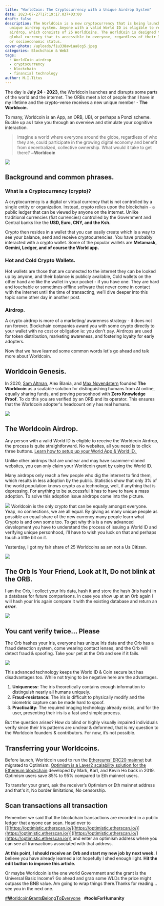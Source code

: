 ```yaml
---
title: "WorldCoin: The Cryptocurrency with a Unique Airdrop System"
date: 2023-07-27T17:19:17.037+03:00
draft: false
description: The WorldCoin is a new cryptocurrency that is being launched with a
  unique airdrop system. Anyone with a valid World ID is eligible to receive the
  airdrop, which consists of 25 WorldCoins. The WorldCoin is designed to be a
  global currency that is accessible to everyone, regardless of their location
  or socioeconomic status.
cover-photo: /uploads/f1u338awiaa8cg5.jpeg
categories: Blockchain & Web3
tags:
  - WorldCoin airdrop
  - cryptocurrency
  - blockchain
  - financial technology
author: M.I.Titus
---
```

The day is **July 24 - 2023**, the Worldcoin launches and disrupts some parts of the world and the internet. The ORBs meet a lot of people than I have in my lifetime and the crypto-verse receives a new unique member - **The Worldcoin.**

To many, Worldcoin is an App, an ORB, UBI, or perhaps a Ponzi scheme. Buckle up as I take you through an overview and stimulate your cognitive interaction.

> Imagine a world where everyone around the globe, regardless of who they are, could participate in the growing digital economy and benefit from decentralized, collective ownership. What would it take to get there?
> ~**Worldcoin**





![](/uploads/f6cc3349-c512-495e-922c-6394479eaa77_worldcoin-project-launches-2.webp)
## Background and common phrases.

### What is a Cryptocurrency (crypto)?

A cryptocurrency is a digital or virtual currency that is not controlled by a single entity or organization. Instead, crypto relies upon the blockchain - a public ledger that can be viewed by anyone on the internet. Unlike traditional currencies (fiat currencies) controlled by the Government and Central banks like the **USD, Euro, CNY, and the Ksh**.

Crypto then resides in a wallet that you can easily create which is a way to see your balance, send and receive cryptocurrencies. You have probably interacted with a crypto wallet. Some of the popular wallets are **Metamask, Gemini, Ledger, and of course the World app.**

### Hot and Cold Crypto Wallets.

Hot wallets are those that are connected to the internet they can be looked up by anyone, and their balance is publicly available, Cold wallets on the other hand are like the wallet in your pocket - if you have one. They are hard and touchable or sometimes offline software that never come in contact with the internet until the time of transacting, we’ll dive deeper into this topic some other day in another post.

### Airdrop.

A crypto airdrop is more of a marketing/ awareness strategy - it does not run forever. Blockchain companies award you with some crypto directly to your wallet with no cost or obligation ie: you don't pay. Airdrops are used for token distribution, marketing awareness, and fostering loyalty for early adopters.

Now that we have learned some common words let's go ahead and talk more about Worldcoin.

## Worldcoin Genesis.

In 2020, [Sam Altman](https://en.wikipedia.org/wiki/Sam_Altman), Alex Blania, and [Max Novendstern](https://techcrunch.com/2022/08/24/worldcoin-co-founder-novendstern-leaves-startup-to-start-new-venture/) founded **The Worldcoin** as a scalable solution for distinguishing humans from AI online, equally sharing funds, and proving personhood with **Zero Knowledge Proof**. To do this you are verified by an ORB and its operator. This ensures that the Worldcoin adopter's headcount only has real humans.

![](https://lh6.googleusercontent.com/rITBweqUE13Hr4tDpczn7UrwcxKJzFfvZwip5Mju6hfg7WWlPhYNr8YxnrWahytanFOIGurAtwNi9ce5apQXkMSWyiiEx58ZJ1xwHBbCbxr0s6XztT7O2tIE1wbnyuNIXq-g3Ukw1mfp6YTJt_DhOJ0)

## The Worldcoin Airdrop.

Any person with a valid World ID is eligible to receive the Worldcoin Airdrop, the process is quite straightforward. No websites, all you need is to click three buttons. [Learn how to setup](https://www.bunnieabc.com/post/dimistifying-the-worldcoin-orb-sam-altmans-creation/)[ up your World App & World ID. ](https://www.bunnieabc.com/post/dimistifying-the-worldcoin-orb-sam-altmans-creation/)

Unlike other airdrops that are unclear and may have scammer-cloned websites, you can only claim your Worldcoin grant by using the World ID.

Many airdrops only reach a few people who dig the internet to find them, which results in less adoption by the public. Statistics show that only 3% of the world population knows crypto as a technology, well, if anything that is depressing. For anything to be successful it has to have to have a mass adoption. To solve this adoption issue airdrops come into the picture. 

![](/uploads/aa686bfa-011a-4f49-81b0-f3eb44650e4c_worldcoin-begins-rollout-orbs-meet-global-demand-world-id-2.webp)
Worldcoin is the only crypto that can be equally amongst everyone. Yeap, no connections, we are all equal. By giving as many unique people as possible an equal share of the new currency many people learn what Crypto is and own some too. To get why this is a new advanced development you have to understand the process of issuing a World ID and verifying unique personhood, I’ll have to wish you luck on that and perhaps touch a little bit on it.

Yesterday, I got my fair share of 25 Worldcoins as am not a Us Citizen.

![](https://lh6.googleusercontent.com/c8HmEpMvVGPAv9S7vISTWYokrGSTOldye-L81BSoFn7FIW1rjHJqdP9rkRbvVTJodl42RByPFcH38Nt2Qe7ZsjfAykJt82boheCZ1mPUz7QGwkPp_taQOSvbTct60C_dCLeNvnQQezaipOzF80bc0nU)

## The Orb Is Your Friend, Look at It, Do not blink at the ORB.

I am the Orb, I collect your Iris data, hash it and store the hash (iris hash) in a database for future comparisons. In case you show up at an Orb again I will hash your Iris again compare it with the existing database and return an ***error***.

![](https://lh6.googleusercontent.com/MCIhMdd4zzfO0YSIEXrJiBVyujLg-X026Y5HgP39EWKq1Zpnqggf0v5tu1LzHT8lbHxF_bb72mDRnTd1Kz3LaYM4JCpjUWqxDUArRynKHGLeXWqAWP63rqJBKANd_SimtRu09BRjN-B1n6rp_TT7FEo)

## You cant verify twice… Please

The Orb hashes your Iris, everyone has unique Iris data and the Orb has a fraud detection system, come wearing contact lenses, and the Orb will detect fraud & spoofing. Take your pet at the Orb and see if it fails.

![](https://lh3.googleusercontent.com/T3WfRD8lZCT71iCDo7_V3zu4vynvV54PtyKGltERCEac20jnL8_M-_-glDu2Hwn4lcrZ5JeoZ8_sBmsV7ajVZdfGvj6XsVGYik5ukiUJGjmE-ZcKlr44N-_vurn-4UOlrk2SKYVDKagztN6T11CBQnA)

This advanced technology keeps the World ID & Coin secure but has disadvantages too. While not trying to be negative here are the advantages.

1. **Uniqueness:** The iris theoretically contains enough information to distinguish nearly all humans uniquely.
1. **Fraud-resistance:** The iris is difficult to physically modify and the biometric capture can be made hard to spoof.
1. **Practicality:** The required imaging technology already exists, and for the user, presenting their iris is a fast and simple process.

But the question arises? How do blind or highly visually impaired individuals verify since their Iris patterns are unclear & deformed, that is my question to the Worldcoin founders & contributors. For now, it’s not possible.

## Transferring your Worldcoins.

Before launch, Worldcoin used to run the [Ethereums’ ERC20 mainnet](https://www.bunnieabc.com/post/the-great-etherum-merge/) but migrated to Optimism. [Optimism is a Layer2 scalability solution for the Ethereum blockchain](https://www.optimism.io/) developed by Mark, Karl, and Kevin Ho back in 2019. Optimism users save 85% to 95% compared to Eth mainnet users.

To transfer your grant, ask the receiver’s Optimism or Eth mainnet address and that's it, No border limitations, No censorship.

## Scan transactions all transaction

Remember we said that the blockchain transactions are recorded in a public ledger that anyone can scan. Head over to [[[https://optimistic.etherscan.io/](https://optimistic.etherscan.io/)](https://optimistic.etherscan.io/)]([https://optimistic.etherscan.io/](https://optimistic.etherscan.io/)) and enter an optimism address where you can see all transactions associated with that address. 

**At this point, I should receive an Orb and start my new job by next week.** I believe you have already learned a lot hopefully I shed enough light. **Hit the edit button to improve this article.**

Or maybe Worldcoin is the one world Government and the grant is the Universal Basic Income? Go ahead and grab some WLDs the price might outpass the BNB value. Am going to wrap things there.Thanks for reading… see you in the next one.

[#**W**orldcoin**G**rants**B**elong**T**o**E**veryone](https://worldcoin.org/)   **#toolsForHumanity** 
